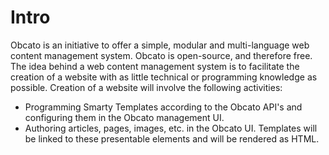 # Intro

Obcato is an initiative to offer a simple, modular and multi-language web content management system. Obcato is open-source, and therefore free. The idea behind a web content management system is to facilitate the creation of a website with as little technical or programming knowledge as possible. Creation of a website will involve the following activities:

* Programming Smarty Templates according to the Obcato API's and configuring them in the Obcato management UI.
* Authoring articles, pages, images, etc. in the Obcato UI. Templates will be linked to these presentable elements and will be rendered as HTML.
